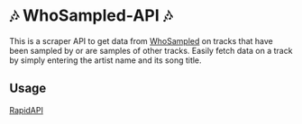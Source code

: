 # 🎶 WhoSampled-API 🎶
This is a scraper API to get data from [WhoSampled](https://www.whosampled.com/) on tracks that have been sampled by or are samples of other tracks.
Easily fetch data on a track by simply entering the artist name and its song title. 

## **Usage**
[RapidAPI](https://rapidapi.com/rika97/api/whosampled-api)
